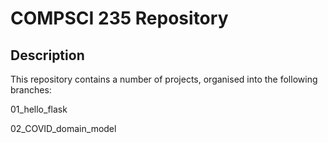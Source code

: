 # COMPSCI 235 Repository

## Description

This repository contains a number of projects, organised into the following branches:

01_hello_flask

02_COVID_domain_model
